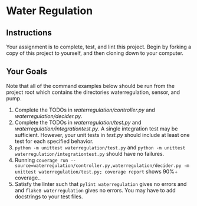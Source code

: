 # Water Regulation

## Instructions

Your assignment is to complete, test, and lint this project. Begin by forking a copy of this project to yourself, and then cloning down to your computer.

## Your Goals

Note that all of the command examples below should be run from the project root which contains the directories waterregulation, sensor, and pump.

1. Complete the TODOs in *waterregulation/controller.py* and *waterregulation/decider.py*.
2. Complete the TODOs in *waterregulation/test.py* and *waterregulation/integrationtest.py*.
A single integration test may be sufficient. However, your unit tests in *test.py* should include at least one test for each specified behavior.
3. `python -m unittest waterregulation/test.py` and `python -m unittest waterregulation/integrationtest.py` should have no failures.
4. Running `coverage run --source=waterregulation/controller.py,waterregulation/decider.py -m unittest waterregulation/test.py; coverage report` shows 90%+ coverage..
5. Satisfy the linter such that `pylint waterregulation` gives no errors and and `flake8 waterregulation` gives no errors. You may have to add docstrings to your test files.

